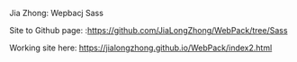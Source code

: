 Jia Zhong: Wepbacj Sass

Site to Github page:
:https://github.com/JiaLongZhong/WebPack/tree/Sass

Working site here:
https://jialongzhong.github.io/WebPack/index2.html

